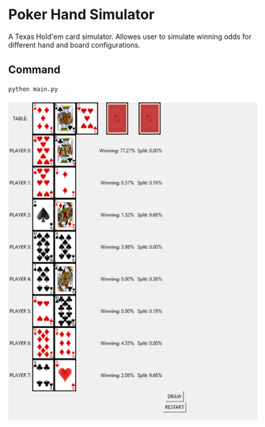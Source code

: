 # Poker Hand Simulator
A Texas Hold'em card simulator. Allowes user to simulate winning odds for different hand and board configurations.

## Command
```sh
python main.py
```
![](Capture.PNG)
